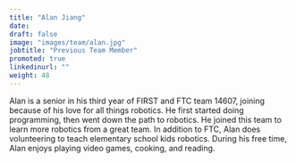 ```yaml
---
title: "Alan Jiang"
date:
draft: false
image: "images/team/alan.jpg"
jobtitle: "Previous Team Member"
promoted: true
linkedinurl: ""
weight: 48
---
```


Alan is a senior in his third year of FIRST and FTC team 14607, joining because of his love for all things robotics. He first started doing programming, then went down the path to robotics. He joined this team to learn more robotics from a great team. In addition to FTC, Alan does volunteering to teach elementary school kids robotics. During his free time, Alan enjoys playing video games, cooking, and reading.
